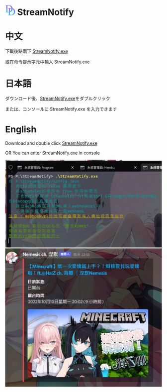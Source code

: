 # <img src="https://github.com/adam200134/StreamNotify/blob/main/DD.png" alt="Aleq" width="32" height="32"/> StreamNotify



# 中文
下載後點兩下 [StreamNotify.exe](https://github.com/adam200134/StreamNotify/raw/main/StreamNotify.exe)

或在命令提示字元中輸入 StreamNotify.exe

# 日本語
ダウンロード後、[StreamNotify.exe](https://github.com/adam200134/StreamNotify/raw/main/StreamNotify.exe)をダブルクリック

または、コンソールに StreamNotify.exe を入力できます

# English
Download and double click [StreamNotify.exe](https://github.com/adam200134/StreamNotify/raw/main/StreamNotify.exe)

OR You can enter StreamNotify.exe in console

<img src="https://github.com/adam200134/StreamNotify/blob/main/console.png" alt="Aleq"/>

<img src="https://github.com/adam200134/StreamNotify/blob/main/Embed.png" alt="Aleq"/>
